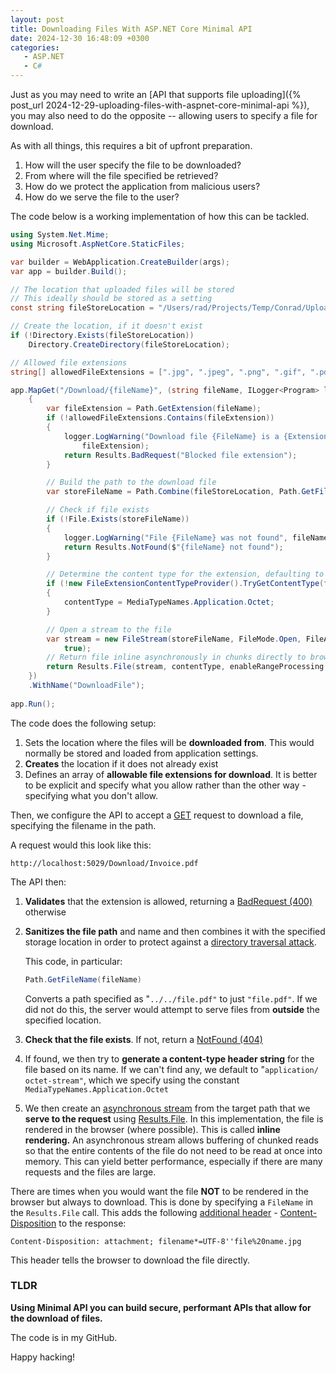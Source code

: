 ```yaml
---
layout: post
title: Downloading Files With ASP.NET Core Minimal API
date: 2024-12-30 16:48:09 +0300
categories:
   - ASP.NET
   - C#
---
```


Just as you may need to write an [API that supports file uploading]({% post_url 2024-12-29-uploading-files-with-aspnet-core-minimal-api %}), you may also need to do the opposite -- allowing users to specify a file for download.

As with all things, this requires a bit of upfront preparation.

1. How will the user specify the file to be downloaded?
2. From where will the file specified be retrieved?
3. How do we protect the application from malicious users?
4. How do we serve the file to the user?

The code below is a working implementation of how this can be tackled.

```csharp
using System.Net.Mime;
using Microsoft.AspNetCore.StaticFiles;

var builder = WebApplication.CreateBuilder(args);
var app = builder.Build();

// The location that uploaded files will be stored
// This ideally should be stored as a setting
const string fileStoreLocation = "/Users/rad/Projects/Temp/Conrad/Uploaded";

// Create the location, if it doesn't exist
if (!Directory.Exists(fileStoreLocation))
    Directory.CreateDirectory(fileStoreLocation);

// Allowed file extensions
string[] allowedFileExtensions = [".jpg", ".jpeg", ".png", ".gif", ".pdf", ".docx", ".xlsx"];

app.MapGet("/Download/{fileName}", (string fileName, ILogger<Program> logger) =>
    {
        var fileExtension = Path.GetExtension(fileName);
        if (!allowedFileExtensions.Contains(fileExtension))
        {
            logger.LogWarning("Download file {FileName} is a {Extension} which is blocked", fileName,
                fileExtension);
            return Results.BadRequest("Blocked file extension");
        }

        // Build the path to the download file
        var storeFileName = Path.Combine(fileStoreLocation, Path.GetFileName(fileName));

        // Check if file exists
        if (!File.Exists(storeFileName))
        {
            logger.LogWarning("File {FileName} was not found", fileName);
            return Results.NotFound($"{fileName} not found");
        }

        // Determine the content type for the extension, defaulting to "application/ octet-stream"
        if (!new FileExtensionContentTypeProvider().TryGetContentType(fileName, out var contentType))
        {
            contentType = MediaTypeNames.Application.Octet;
        }

        // Open a stream to the file
        var stream = new FileStream(storeFileName, FileMode.Open, FileAccess.Read, FileShare.Read, 4096,
            true);
        // Return file inline asynchronously in chunks directly to browser
        return Results.File(stream, contentType, enableRangeProcessing: true);
    })
    .WithName("DownloadFile");
    
app.Run();
```

The code does the following setup:

1. Sets the location where the files will be **downloaded from**. This would normally be stored and loaded from application settings.
2. **Creates** the location if it does not already exist
3. Defines an array of **allowable file extensions for download**. It is better to be explicit and specify what you allow rather than the other way - specifying what you don't allow.

Then, we configure the API to accept a [GET](https://developer.mozilla.org/en-US/docs/Web/HTTP/Methods/GET) request to download a file, specifying the filename in the path.

A request would this look like this:

```plaintext
http://localhost:5029/Download/Invoice.pdf
```

The API then:

1. **Validates** that the extension is allowed, returning a [BadRequest (400)](https://developer.mozilla.org/en-US/docs/Web/HTTP/Status/400) otherwise
2. **Sanitizes the file path** and name and then combines it with the specified storage location in order to protect against a [directory traversal attack](https://owasp.org/www-community/attacks/Path_Traversal).

    This code, in particular:
    ```csharp
    Path.GetFileName(fileName)
    ```

    Converts a path specified as "`../../file.pdf"` to just `"file.pdf"`. If we did not do this, the server would attempt to serve files from **outside** the specified location.
3. **Check that the file exists**. If not, return a [NotFound (404)](https://developer.mozilla.org/en-US/docs/Web/HTTP/Status/404)
4. If found, we then try to **generate a content-type header string** for the file based on its name. If we can't find any, we default to  "`application/ octet-stream"`, which we specify using the constant `MediaTypeNames.Application.Octet`
5. We then create an [asynchronous stream](https://learn.microsoft.com/en-us/dotnet/api/system.io.fileoptions?view=net-9.0) from the target path that we **serve to the request** using [Results.File](https://learn.microsoft.com/en-us/dotnet/api/microsoft.aspnetcore.http.results.file?view=aspnetcore-9.0). In this implementation, the file is rendered in the browser (where possible). This is called **inline rendering.** An asynchronous stream allows buffering of chunked reads so that the entire contents of the file do not need to be read at once into memory. This can yield better performance, especially if there are many requests and the files are large.

There are times when you would want the file **NOT** to be rendered in the browser but always to download. This is done by specifying a `FileName` in the `Results.File` call. This adds the following [additional header](https://developer.mozilla.org/en-US/docs/Web/HTTP/Headers)  - [Content-Disposition](https://developer.mozilla.org/en-US/docs/Web/HTTP/Headers/Content-Disposition) to the response:

```plaintext
Content-Disposition: attachment; filename*=UTF-8''file%20name.jpg
```

This header tells the browser to download the file directly.

### TLDR

**Using Minimal API you can build secure, performant APIs that allow for the download of files.**

The code is in my GitHub.

Happy hacking!